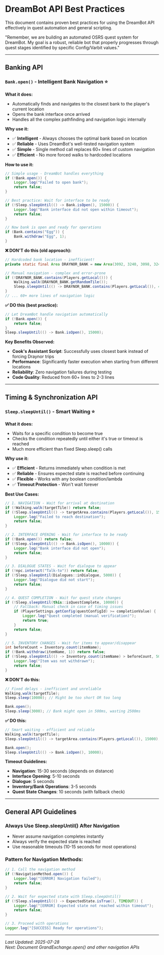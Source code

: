 # DreamBot API Best Practices

This document contains proven best practices for using the DreamBot API effectively in quest automation and general scripting.

"Remember, we are building an automated OSRS quest system for DreamBot. My goal is a robust, reliable bot that properly progresses through quest stages identified by specific Config/Varbit values." 


---

## Banking API

### `Bank.open()` - Intelligent Bank Navigation ⭐

**What it does:**
- Automatically finds and navigates to the closest bank to the player's current location
- Opens the bank interface once arrived
- Handles all the complex pathfinding and navigation logic internally

**Why use it:**
- ✅ **Intelligent** - Always chooses the optimal bank based on location
- ✅ **Reliable** - Uses DreamBot's well-tested navigation system
- ✅ **Simple** - Single method call replaces 60+ lines of custom navigation
- ✅ **Efficient** - No more forced walks to hardcoded locations

**How to use it:**
```java
// Simple usage - DreamBot handles everything
if (!Bank.open()) {
    Logger.log("Failed to open bank");
    return false;
}

// Best practice: Wait for interface to be ready
if (!Sleep.sleepUntil(() -> Bank.isOpen(), 15000)) {
    Logger.log("Bank interface did not open within timeout");
    return false;
}

// Now bank is open and ready for operations
if (Bank.contains("Egg")) {
    Bank.withdraw("Egg", 1);
}
```

**❌ DON'T do this (old approach):**
```java
// Hardcoded bank location - inefficient!
private static final Area DRAYNOR_BANK = new Area(3092, 3240, 3098, 3246, 0);

// Manual navigation - complex and error-prone
if (!DRAYNOR_BANK.contains(Players.getLocal())) {
    Walking.walk(DRAYNOR_BANK.getRandomTile());
    Sleep.sleepUntil(() -> DRAYNOR_BANK.contains(Players.getLocal()), 40000);
}
// ... 60+ more lines of navigation logic
```

**✅ DO this (best practice):**
```java
// Let DreamBot handle navigation automatically
if (!Bank.open()) {
    return false;
}
Sleep.sleepUntil(() -> Bank.isOpen(), 15000);
```

**Key Benefits Observed:**
- **Cook's Assistant Script**: Successfully uses closest bank instead of forcing Draynor trips
- **Performance**: Significantly faster execution when starting from different locations
- **Reliability**: Zero navigation failures during testing
- **Code Quality**: Reduced from 60+ lines to 2-3 lines

---

## Timing & Synchronization API

### `Sleep.sleepUntil()` - Smart Waiting ⭐

**What it does:**
- Waits for a specific condition to become true
- Checks the condition repeatedly until either it's true or timeout is reached
- Much more efficient than fixed Sleep.sleep() calls

**Why use it:**
- ✅ **Efficient** - Returns immediately when condition is met
- ✅ **Reliable** - Ensures expected state is reached before continuing
- ✅ **Flexible** - Works with any boolean condition/lambda
- ✅ **Timeout Protection** - Won't wait forever

**Best Use Cases:**

```java
// 1. NAVIGATION - Wait for arrival at destination
if (!Walking.walk(targetTile)) return false;
if (!Sleep.sleepUntil(() -> targetArea.contains(Players.getLocal()), 15000)) {
    Logger.log("Failed to reach destination");
    return false;
}

// 2. INTERFACE OPENING - Wait for interface to be ready
if (!Bank.open()) return false;
if (!Sleep.sleepUntil(() -> Bank.isOpen(), 10000)) {
    Logger.log("Bank interface did not open");
    return false;
}

// 3. DIALOGUE STATES - Wait for dialogue to appear
if (!npc.interact("Talk-to")) return false;
if (!Sleep.sleepUntil(Dialogues::inDialogue, 5000)) {
    Logger.log("Dialogue did not start");
    return false;
}

// 4. QUEST COMPLETION - Wait for quest state changes
if (!Sleep.sleepUntil(this::isQuestComplete, 10000)) {
    // Fallback: Manual check in case of timing issues
    if (PlayerSettings.getConfig(questConfigId) >= completionValue) {
        Logger.log("Quest completed (manual verification)");
        return true;
    }
    return false;
}

// 5. INVENTORY CHANGES - Wait for items to appear/disappear
int beforeCount = Inventory.count(itemName);
if (!Bank.withdraw(itemName, 1)) return false;
if (!Sleep.sleepUntil(() -> Inventory.count(itemName) > beforeCount, 5000)) {
    Logger.log("Item was not withdrawn");
    return false;
}
```

**❌ DON'T do this:**
```java
// Fixed delays - inefficient and unreliable
Walking.walk(targetTile);
Sleep.sleep(10000); // Might be too short OR too long

Bank.open();
Sleep.sleep(3000); // Bank might open in 500ms, wasting 2500ms
```

**✅ DO this:**
```java
// Smart waiting - efficient and reliable
Walking.walk(targetTile);
Sleep.sleepUntil(() -> targetArea.contains(Players.getLocal()), 15000);

Bank.open();
Sleep.sleepUntil(() -> Bank.isOpen(), 10000);
```

**Timeout Guidelines:**
- **Navigation**: 15-30 seconds (depends on distance)
- **Interface Opening**: 5-10 seconds
- **Dialogue**: 5 seconds
- **Inventory/Bank Operations**: 3-5 seconds
- **Quest State Changes**: 10 seconds (with fallback check)

---

## General API Guidelines

### Always Use Sleep.sleepUntil() After Navigation
- Never assume navigation completes instantly
- Always verify the expected state is reached
- Use reasonable timeouts (10-15 seconds for most operations)

### Pattern for Navigation Methods:
```java
// 1. Call the navigation method
if (!NavigationMethod.open()) {
    Logger.log("[ERROR] Navigation failed");
    return false;
}

// 2. Wait for expected state with Sleep.sleepUntil()
if (!Sleep.sleepUntil(() -> ExpectedState.isTrue(), TIMEOUT)) {
    Logger.log("[ERROR] Expected state not reached within timeout");
    return false;
}

// 3. Proceed with operations
Logger.log("[SUCCESS] Ready for operations");
```

---

*Last Updated: 2025-07-28*  
*Next: Document GrandExchange.open() and other navigation APIs* 



